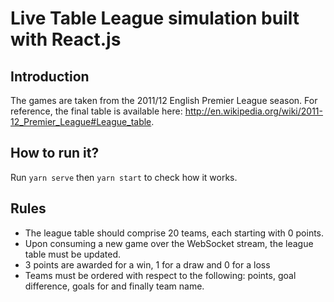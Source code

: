 # Live Table League simulation built with React.js

## Introduction

The games are taken from the 2011/12 English Premier League season. For reference, the final table is available here: http://en.wikipedia.org/wiki/2011-12_Premier_League#League_table.

## How to run it?

Run `yarn serve` then `yarn start` to check how it works.

## Rules

* The league table should comprise 20 teams, each starting with 0 points.
* Upon consuming a new game over the WebSocket stream, the league table must be updated.
* 3 points are awarded for a win, 1 for a draw and 0 for a loss
* Teams must be ordered with respect to the following: points, goal difference, goals for and finally team name.
